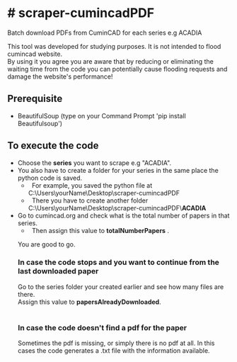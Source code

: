 <h1># scraper-cumincadPDF</h1>

<p>Batch download PDFs from CuminCAD for each series e.g ACADIA</p>

<p>This tool was developed for studying purposes. It is not intended to flood cumincad website.<br />
By using it you agree you are aware that by reducing or eliminating the waiting time from the code you can potentially cause flooding requests and damage the website&#39;s performance!</p>

<h2>Prerequisite</h2>

<ul>
	<li>BeautifulSoup (type on your Command Prompt &#39;pip install Beautifulsoup&#39;)</li>
</ul>

<h2>To execute the code</h2>

<ul>
	<li>Choose the <strong>series</strong>&nbsp;you want to scrape e.g "ACADIA".</li>
	<li>You also have to create a folder for your series in the same place the python code is saved.
	<ul>
		<li>&nbsp; For example, you saved the python file at C:\Users\yourName\Desktop\scraper-cumincadPDF</li>
		<li>&nbsp; There you have to create another folder C:\Users\yourName\Desktop\scraper-cumincadPDF\<strong>ACADIA</strong></li>
	</ul>
	</li>
	<li>Go to cumincad.org and check what is the total number of papers in that series.
	<ul>
		<li>&nbsp; Then assign this value to <strong>totalNumberPapers</strong>&nbsp;.</li>
</ul>

<p>You are good to go.</p>

<h3>In case the code stops and you want to continue from the last downloaded paper</h3>
<p>Go to the series folder your created earlier and see how many files are there.<br />
Assign this value to <strong>papersAlreadyDownloaded</strong>.<br />
&nbsp;</p>

<h3>In case the code doesn't find a pdf for the paper</h3>
<p>Sometimes the pdf is missing, or simply there is no pdf at all. In this cases the code generates a .txt file with the information available.</p>
		
